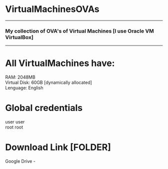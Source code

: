 # VirtualMachinesOVAs
<hr>

<h3>My collection of OVA's of Virtual Machines [I use Oracle VM VirtualBox]</h3>
<hr>

# All VirtualMachines have:
RAM:          2048MB  
Virtual Disk: 60GB [dynamically allocated]   
Lenguage:     English  

# Global credentials 
user user  
root root  

# Download Link [FOLDER]
Google Drive -  
  
